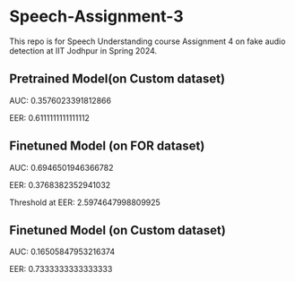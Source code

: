 # Speech-Assignment-3
This repo is for Speech Understanding course Assignment 4 on fake audio detection at IIT Jodhpur in Spring 2024.

## Pretrained Model(on Custom dataset)
AUC: 0.3576023391812866

EER: 0.6111111111111112


## Finetuned Model (on FOR dataset)
AUC: 0.6946501946366782

EER: 0.3768382352941032

Threshold at EER: 2.5974647998809925

## Finetuned Model (on Custom dataset)
AUC: 0.16505847953216374

EER: 0.7333333333333333
